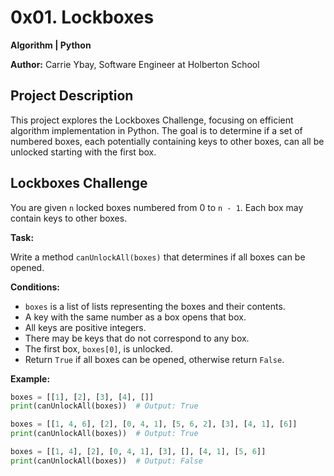 # 0x01. Lockboxes

**Algorithm | Python**

**Author:** Carrie Ybay, Software Engineer at Holberton School

## Project Description

This project explores the Lockboxes Challenge, focusing on efficient algorithm implementation in Python. The goal is to determine if a set of numbered boxes, each potentially containing keys to other boxes, can all be unlocked starting with the first box.

## Lockboxes Challenge

You are given `n` locked boxes numbered from 0 to `n - 1`. Each box may contain keys to other boxes.

**Task:**

Write a method `canUnlockAll(boxes)` that determines if all boxes can be opened.

**Conditions:**

- `boxes` is a list of lists representing the boxes and their contents.
- A key with the same number as a box opens that box.
- All keys are positive integers.
- There may be keys that do not correspond to any box.
- The first box, `boxes[0]`, is unlocked.
- Return `True` if all boxes can be opened, otherwise return `False`.

**Example:**
```python
boxes = [[1], [2], [3], [4], []]
print(canUnlockAll(boxes))  # Output: True

boxes = [[1, 4, 6], [2], [0, 4, 1], [5, 6, 2], [3], [4, 1], [6]]
print(canUnlockAll(boxes))  # Output: True

boxes = [[1, 4], [2], [0, 4, 1], [3], [], [4, 1], [5, 6]]
print(canUnlockAll(boxes))  # Output: False
